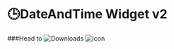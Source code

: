 # 🕒DateAndTime Widget v2
###Head to ![Downloads]([https://github.com/shreyandcode/dateandtime/releases/tags/dateandtimev2/](https://github.com/ShreyandCode/DATEANDTIME/releases/tag/DateAndTimev2))
![icon](https://github.com/user-attachments/assets/f9623c6b-1449-4911-8e01-d607ac38a1ca)
